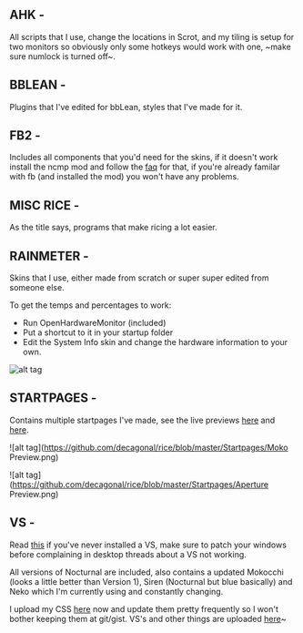 
<h2>AHK - </h2>

All scripts that I use, change the locations in Scrot, and my tiling is setup for two monitors so obviously only some hotkeys would work with one, ~make sure numlock is turned off~.

<h2>BBLEAN - </h2>

Plugins that I've edited for bbLean, styles that I've made for it.

<h2>FB2 - </h2>

Includes all components that you'd need for the skins, if it doesn't work install the ncmp mod and follow the [faq](http://pastebin.com/QbGNnzsZ) for that, if you're already familar with fb (and installed the mod) you won't have any problems.

<h2>MISC RICE - </h2>

As the title says, programs that make ricing a lot easier.

<h2>RAINMETER - </h2>

Skins that I use, either made from scratch or super super edited from someone else.

To get the temps and percentages to work:
 - Run OpenHardwareMonitor (included) 
 - Put a shortcut to it in your startup folder
 - Edit the System Info skin and change the hardware information to your own.

 ![alt tag](https://github.com/decagonal/rice/blob/master/Rain%28entry%20level%20ricing%29meter/Moko/Rainmeter%20Preview.png)

<h2>STARTPAGES - </h2>

Contains multiple startpages I've made, see the live previews [here](http://mokocchi.cf/homepage) and [here](http://mokocchi.cf/Aperture).

 ![alt tag](https://github.com/decagonal/rice/blob/master/Startpages/Moko Preview.png)
 
![alt tag](https://github.com/decagonal/rice/blob/master/Startpages/Aperture Preview.png)

<h2>VS - </h2>

Read [this](http://neiio.deviantart.com/art/How-to-Install-Custom-Themes-262833454) if you've never installed a VS, make sure to patch your windows before complaining in desktop threads about a VS not working.

All versions of Nocturnal are included, also contains a updated Mokocchi (looks a little better than Version 1), Siren (Nocturnal but blue basically) and Neko which I'm currently using and constantly changing.

I upload my CSS [here](https://userstyles.org/users/268662) now and update them pretty frequently so I won't bother keeping them at git/gist.
VS's and other things are uploaded [here](http://decagonal.deviantart.com/)~
